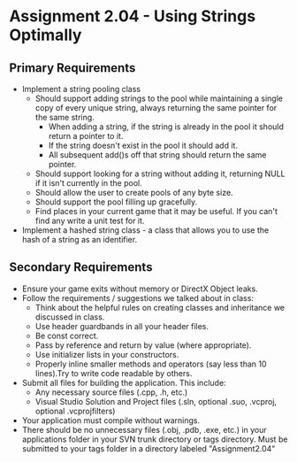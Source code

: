 # Assignment 2.04 - Using Strings Optimally

## Primary Requirements

- Implement a string pooling class
  - Should support adding strings to the pool while maintaining a single copy of every unique string, always returning the same pointer for the same string.
    - When adding a string, if the string is already in the pool it should return a pointer to it.
    - If the string doesn't exist in the pool it should add it.
    - All subsequent add()s off that string should return the same pointer.
  - Should support looking for a string without adding it, returning NULL if it isn't currently in the pool.
  - Should allow the user to create pools of any byte size.
  - Should support the pool filling up gracefully.
  - Find places in your current game that it may be useful. If you can't find any write a unit test for it.
- Implement a hashed string class - a class that allows you to use the hash of a string as an identifier.

## Secondary Requirements

- Ensure your game exits without memory or DirectX Object leaks.
- Follow the requirements / suggestions we talked about in class:
  - Think about the helpful rules on creating classes and inheritance we discussed in class.
  - Use header guardbands in all your header files.
  - Be const correct.
  - Pass by reference and return by value (where appropriate).
  - Use initializer lists in your constructors.
  - Properly inline smaller methods and operators (say less than 10 lines).Try to write code readable by others.
- Submit all files for building the application. This include:
  - Any necessary source files (.cpp, .h, etc.)
  - Visual Studio Solution and Project files (.sln, optional .suo, .vcproj, optional .vcprojfilters)
- Your application must compile without warnings.
- There should be no unnecessary files (.obj, .pdb, .exe, etc.) in your applications folder in your SVN trunk directory or tags directory.
Must be submitted to your tags folder in a directory labeled "Assignment2.04"